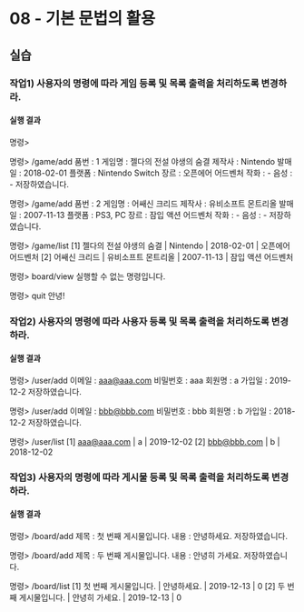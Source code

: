 # 08 - 기본 문법의 활용

## 실습

### 작업1) 사용자의 명령에 따라 게임 등록 및 목록 출력을 처리하도록 변경하라.

#### 실행 결과

명령>

명령> /game/add
품번 : 1
게임명 : 젤다의 전설 야생의 숨결
제작사 : Nintendo
발매일 : 2018-02-01
플랫폼 : Nintendo Switch
장르 : 오픈에어 어드벤처
작화 : -
음성 : -
저장하였습니다.

명령> /game/add
품번 : 2
게임명 : 어쌔신 크리드
제작사 : 유비소프트 몬트리올
발매일 : 2007-11-13
플랫폼 : PS3, PC
장르 : 잠입 액션 어드벤처
작화 : -
음성 : -
저장하였습니다.

명령> /game/list
[1] 젤다의 전설 야생의 숨결 | Nintendo | 2018-02-01 | 오픈에어 어드벤처
[2] 어쌔신 크리드 | 유비소프트 몬트리올 | 2007-11-13 | 잠입 액션 어드벤처

명령> board/view
실행할 수 없는 명령입니다.

명령> quit
안녕!


### 작업2) 사용자의 명령에 따라 사용자 등록 및 목록 출력을 처리하도록 변경하라.

#### 실행 결과

명령> /user/add
이메일 : aaa@aaa.com
비밀번호 : aaa
회원명 : a
가입일 : 2019-12-2
저장하였습니다.

명령> /user/add
이메일 : bbb@bbb.com
비밀번호 : bbb
회원명 : b
가입일 : 2018-12-2
저장하였습니다.

명령> /user/list
[1] aaa@aaa.com | a | 2019-12-02
[2] bbb@bbb.com | b | 2018-12-02


### 작업3) 사용자의 명령에 따라 게시물 등록 및 목록 출력을 처리하도록 변경하라.

#### 실행 결과

명령> /board/add
제목 : 첫 번째 게시물입니다.
내용 : 안녕하세요.
저장하였습니다.

명령> /board/add
제목 : 두 번째 게시물입니다.
내용 : 안녕히 가세요.
저장하였습니다.

명령> /board/list
[1] 첫 번째 게시물입니다. | 안녕하세요. | 2019-12-13 | 0 
[2] 두 번째 게시물입니다. | 안녕히 가세요. | 2019-12-13 | 0 

